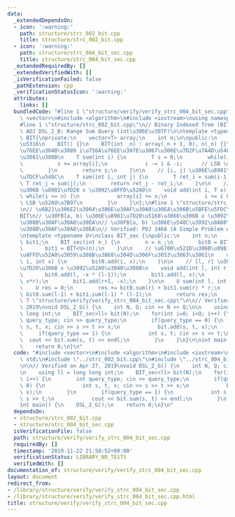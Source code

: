 ```yaml
---
data:
  _extendedDependsOn:
  - icon: ':warning:'
    path: structure/strc_002_bit.cpp
    title: structure/strc_002_bit.cpp
  - icon: ':warning:'
    path: structure/strc_004_bit_sec.cpp
    title: structure/strc_004_bit_sec.cpp
  _extendedRequiredBy: []
  _extendedVerifiedWith: []
  _isVerificationFailed: false
  _pathExtension: cpp
  _verificationStatusIcon: ':warning:'
  attributes:
    links: []
  bundledCode: "#line 1 \"structure/verify/verify_strc_004_bit_sec.cpp\"\n#include\
    \ <vector>\n#include <algorithm>\n#include <iostream>\nusing namespace std;\n\
    #line 1 \"structure/strc_002_bit.cpp\"\n// Binary Indexed Tree (BIT)\n// Verified:\
    \ AOJ DSL_2_B: Range Sum Query (int\u306E\u307F)\n\ntemplate <typename T>\nstruct\
    \ BIT{\nprivate:\n    vector<T> array;\n    int n;\n\npublic:\n    // \u521D\u671F\
    \u5316\n    BIT() {}\n    BIT(int _n) : array(_n + 1, 0), n(_n) {}\n\n    // 1\u756A\
    \u76EE\u304B\u3089 i\u756A\u76EE\u307E\u3067\u306E\u7D2F\u7A4D\u548C\u3092\u6C42\
    \u3081\u308B\n    T sum(int i) {\n        T s = 0;\n        while(i > 0) {\n \
    \           s += array[i];\n            i -= i & -i;      // LSB \u6E1B\u7B97\n\
    \        }\n        return s;\n    }\n\n    // [i, j] \u306E\u8981\u7D20\u306E\
    \u7DCF\u548C\n    T sum(int i, int j) {\n        T ret_i = sum(i-1);\n       \
    \ T ret_j = sum(j);\n        return ret_j - ret_i;\n    }\n\n    // i \u756A\u76EE\
    \u306B \u8981\u7D20 x \u3092\u8FFD\u52A0\n    void add(int i, T x) {\n       \
    \ while(i <= n) {\n            array[i] += x;\n            i += i & -i;      //\
    \ LSB \u52A0\u7B97\n        }\n    }\n};\n#line 1 \"structure/strc_004_bit_sec.cpp\"\
    \n// \u6B21\u306E2\u3064\u306E\u30AF\u30A8\u30EA\u306B\u5BFE\u5FDC\u3059\u308B\
    BIT\n// \u30FB[a, b) \u306E\u8981\u7D20\u5168\u3066\u306B x \u3092\u52A0\u3048\
    \u308B\u30AF\u30A8\u30EA\n// \u30FB[a, b) \u306E\u548C\u3092\u8A08\u7B97\u3059\
    \u308B\u30AF\u30A8\u30EA\n// Verified: POJ 3468 (A Simple Problem with Integers)\n\
    \ntemplate <typename U>\nclass BIT_sec {\npublic:\n    int n;\n    BIT<U> bit0,\
    \ bit1;\n    BIT_sec(int n_) {\n        n = n_;\n        bit0 = BIT<U>(n);\n \
    \       bit1 = BIT<U>(n);\n    }\n\n    // \u6700\u521D\u306B\u8981\u7D20\u3092\
    \u8FFD\u52A0\u3059\u308B\u3068\u304D\u306F\u3053\u3063\u3061\n    void add(int\
    \ i, int x) {\n        bit0.add(i, x);\n    }\n\n    // [l, r] \u306E\u5168\u8981\
    \u7D20\u306B x \u3092\u52A0\u3048\u308B\n    void add(int l, int r, U x) {\n \
    \       bit0.add(l, -x * (l-1));\n        bit1.add(l, x);\n        bit0.add(r+1,\
    \ x*r);\n        bit1.add(r+1, -x);\n    }\n\n    U sum(int l, int r) {\n    \
    \    U res = 0;\n        res += bit0.sum(r) + bit1.sum(r) * r;\n        res -=\
    \ bit0.sum(l-1) + bit1.sum(l-1) * (l-1);\n        return res;\n    }\n};\n#line\
    \ 7 \"structure/verify/verify_strc_004_bit_sec.cpp\"\n\n// Verified on Apr 27,\
    \ 2019\nvoid DSL_2_G() {\n    int N, Q; cin >> N >> Q;\n\n    using ll = long\
    \ long int;\n    BIT_sec<ll> bit(N);\n    for(int i=0; i<Q; i++) {\n        int\
    \ query_type; cin >> query_type;\n        if(query_type == 0) {\n            int\
    \ s, t, x; cin >> s >> t >> x;\n            bit.add(s, t, x);\n        }\n   \
    \     if(query_type == 1) {\n            int s, t; cin >> s >> t;\n          \
    \  cout << bit.sum(s, t) << endl;\n        }\n    }\n}\n\nint main() {\n    DSL_2_G();\n\
    \    return 0;\n}\n"
  code: "#include <vector>\n#include <algorithm>\n#include <iostream>\nusing namespace\
    \ std;\n#include \"../strc_002_bit.cpp\"\n#include \"../strc_004_bit_sec.cpp\"\
    \n\n// Verified on Apr 27, 2019\nvoid DSL_2_G() {\n    int N, Q; cin >> N >> Q;\n\
    \n    using ll = long long int;\n    BIT_sec<ll> bit(N);\n    for(int i=0; i<Q;\
    \ i++) {\n        int query_type; cin >> query_type;\n        if(query_type ==\
    \ 0) {\n            int s, t, x; cin >> s >> t >> x;\n            bit.add(s, t,\
    \ x);\n        }\n        if(query_type == 1) {\n            int s, t; cin >>\
    \ s >> t;\n            cout << bit.sum(s, t) << endl;\n        }\n    }\n}\n\n\
    int main() {\n    DSL_2_G();\n    return 0;\n}\n"
  dependsOn:
  - structure/strc_002_bit.cpp
  - structure/strc_004_bit_sec.cpp
  isVerificationFile: false
  path: structure/verify/verify_strc_004_bit_sec.cpp
  requiredBy: []
  timestamp: '2019-11-22 21:50:52+09:00'
  verificationStatus: LIBRARY_NO_TESTS
  verifiedWith: []
documentation_of: structure/verify/verify_strc_004_bit_sec.cpp
layout: document
redirect_from:
- /library/structure/verify/verify_strc_004_bit_sec.cpp
- /library/structure/verify/verify_strc_004_bit_sec.cpp.html
title: structure/verify/verify_strc_004_bit_sec.cpp
---
```

